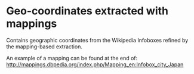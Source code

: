 # Geo-coordinates extracted with mappings
Contains geographic coordinates from the Wikipedia Infoboxes refined by the mapping-based extraction.

An example of a mapping can be found at the end of: http://mappings.dbpedia.org/index.php/Mapping_en:Infobox_city_Japan

